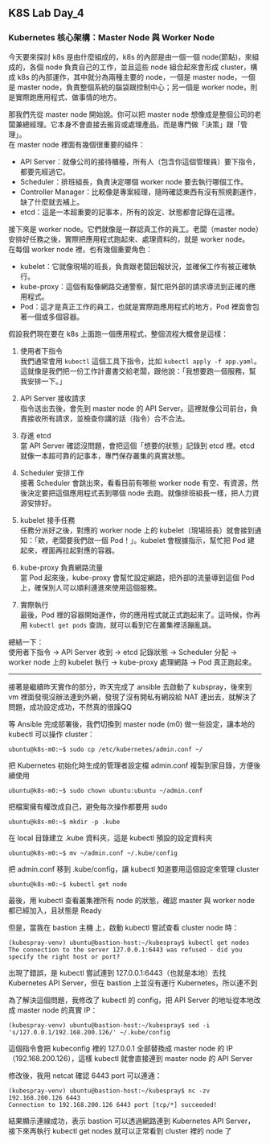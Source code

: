## K8S Lab Day_4

### Kubernetes 核心架構：Master Node 與 Worker Node
今天要來探討 k8s 是由什麼組成的，k8s 的內部是由一個一個 node(節點)，來組成的，各個 node 負責自己的工作，並且這些 node 組合起來會形成 cluster，構成 k8s 的內部運作，其中就分為兩種主要的 node，一個是 master node，一個是 master node，負責整個系統的腦袋跟控制中心；另一個是 worker node，則是實際跑應用程式、做事情的地方。

那我們先從 master node 開始說。你可以把 master node 想像成是整個公司的老闆兼總經理。它本身不會直接去搬貨或處理產品，而是專門做「決策」跟「管理」。  
在 master node 裡面有幾個很重要的組件：  
- API Server：就像公司的接待櫃檯，所有人（包含你這個管理員）要下指令，都要先經過它。  
- Scheduler：排班組長，負責決定哪個 worker node 要去執行哪個工作。  
- Controller Manager：比較像是專案經理，隨時確認東西有沒有照規劃運作，缺了什麼就去補上。  
- etcd：這是一本超重要的記事本，所有的設定、狀態都會記錄在這裡。  

接下來是 worker node。它們就像是一群認真工作的員工。老闆（master node）安排好任務之後，實際把應用程式跑起來、處理資料的，就是 worker node。  
在每個 worker node 裡，也有幾個重要角色：  
- kubelet：它就像現場的班長，負責跟老闆回報狀況，並確保工作有被正確執行。  
- kube-proxy：這個有點像網路交通警察，幫忙把外部的請求導流到正確的應用程式。  
- Pod：這才是真正工作的員工，也就是實際跑應用程式的地方，Pod 裡面會包著一個或多個容器。  

假設我們現在要在 k8s 上面跑一個應用程式，整個流程大概會是這樣：  

1. 使用者下指令  
   我們通常會用 `kubectl` 這個工具下指令，比如 `kubectl apply -f app.yaml`。這就像是我們把一份工作計畫書交給老闆，跟他說：「我想要跑一個服務，幫我安排一下。」  

2. API Server 接收請求  
   指令送出去後，會先到 master node 的 API Server。這裡就像公司前台，負責接收所有請求，並檢查你講的話（指令）合不合法。  

3. 存進 etcd  
   當 API Server 確認沒問題，會把這個「想要的狀態」記錄到 etcd 裡。etcd 就像一本超可靠的記事本，專門保存叢集的真實狀態。  

4. Scheduler 安排工作  
   接著 Scheduler 會跳出來，看看目前有哪些 worker node 有空、有資源，然後決定要把這個應用程式丟到哪個 node 去跑。就像排班組長一樣，把人力資源安排好。  

5. kubelet 接手任務  
   任務分派好之後，對應的 worker node 上的 kubelet（現場班長）就會接到通知：「欸，老闆要我們啟一個 Pod！」。kubelet 會根據指示，幫忙把 Pod 建起來，裡面再拉起對應的容器。  

6. kube-proxy 負責網路流量  
   當 Pod 起來後，kube-proxy 會幫忙設定網路，把外部的流量導到這個 Pod 上，確保別人可以順利連進來使用這個服務。  

7. 實際執行  
   最後，Pod 裡的容器開始運作，你的應用程式就正式跑起來了。這時候，你再用 `kubectl get pods` 查詢，就可以看到它在叢集裡活蹦亂跳。  

總結一下：  
使用者下指令 → API Server 收到 → etcd 記錄狀態 → Scheduler 分配 → worker node 上的 kubelet 執行 → kube-proxy 處理網路 → Pod 真正跑起來。  

---
接著是繼續昨天實作的部分，昨天完成了 ansible 去啟動了 kubspray，後來到 vm 裡面發現沒辦法連到外網，發現了沒有開私有網段給 NAT 連出去，就解決了問題，成功設定成功，不然真的很躁QQ

等 Ansible 完成部署後，我們切換到 master node (m0) 做一些設定，讓本地的 kubectl 可以操作 cluster：
```
ubuntu@k8s-m0:~$ sudo cp /etc/kubernetes/admin.conf ~/
```

把 Kubernetes 初始化時生成的管理者設定檔 admin.conf 複製到家目錄，方便後續使用
```
ubuntu@k8s-m0:~$ sudo chown ubuntu:ubuntu ~/admin.conf
```

把檔案擁有權改成自己，避免每次操作都要用 sudo
```
ubuntu@k8s-m0:~$ mkdir -p .kube
```

在 local 目錄建立 .kube 資料夾，這是 kubectl 預設的設定資料夾
```
ubuntu@k8s-m0:~$ mv ~/admin.conf ~/.kube/config
```

把 admin.conf 移到 .kube/config，讓 kubectl 知道要用這個設定來管理 cluster
```
ubuntu@k8s-m0:~$ kubectl get node
```

最後，用 kubectl 查看叢集裡所有 node 的狀態，確認 master 與 worker node 都已經加入，且狀態是 Ready

但是，當我在 bastion 主機 上，啟動 kubectl 嘗試查看 cluster node 時：
```
(kubespray-venv) ubuntu@bastion-host:~/kubespray$ kubectl get nodes
The connection to the server 127.0.0.1:6443 was refused - did you specify the right host or port?
```

出現了錯誤，是 kubectl 嘗試連到 127.0.0.1:6443（也就是本地）去找 Kubernetes API Server，但在 bastion 上並沒有運行 Kubernetes，所以連不到

為了解決這個問題，我修改了 kubectl 的 config，把 API Server 的地址從本地改成 master node 的真實 IP：
```
(kubespray-venv) ubuntu@bastion-host:~/kubespray$ sed -i 's/127.0.0.1/192.168.200.126/' ~/.kube/config
```

這個指令會把 kubeconfig 裡的 127.0.0.1 全部替換成 master node 的 IP（192.168.200.126），這樣 kubectl 就會直接連到 master node 的 API Server

修改後，我用 netcat 確認 6443 port 可以連通：
```
(kubespray-venv) ubuntu@bastion-host:~/kubespray$ nc -zv 192.168.200.126 6443
Connection to 192.168.200.126 6443 port [tcp/*] succeeded!
```

結果顯示連線成功，表示 bastion 可以透過網路連到 Kubernetes API Server，接下來再執行 kubectl get nodes 就可以正常看到 cluster 裡的 node 了